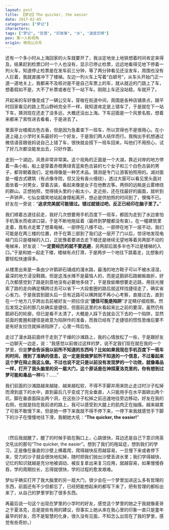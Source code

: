 ```yaml
---
layout: post
title: 【梦记】The quicker, the easier
date: 2017-02-05
categories: ["梦记"]
characters: 
tags: ["梦记", "哲理", "好故事", "水", "速度恐惧"]
pov: 第一人称视角
origin: 微信公众号
---
```


还有一个多小时从上海回家的火车就要开了，我淡定地坐上地铁想着时间肯定来得及，结果赶到检票口时一个人也没有，显示已停止检票，远远地看得见地下停着一列火车，知道停止检票是在发车前三分钟，等了两分钟看见还没发车，周围也没有人拦着，我就直接冲下了楼梯。左边一列火车上写着“白颖号”，从车头开始门正一道一道地关上，我都来不及核对是不是自己车票上的车，就从就近的门跳上了车，想着假如不是，大不了补票或者在下一站下车。刚刚上车还没站稳，车就开了。

开起来的车好像变成了一辆公交车，穿梭在街道中间，周围是各种店铺景点，跟平时回家看见的路上荒山野岭完全不一样，我知道肯定是上错车了，于是就在下一站下车，猜测现在还走了没多远，大概还没出上海。下车迎面是一个风景名胜，想着来都来了索性进去看看，于是进去了。

里面亭台楼阁古色古香，但是因为急着查下一班车，所以赏得也不是很用心。在小道上碰上小学时关系最好的一个好友，于是我们两人结伴而行。我掏出手机想通过微信语音跟爸妈说自己上错了车，很快就会搭下一班车回来，叫他们不用担心，试了好几次都没能发出去，只好作罢。

走到一个湖边，风景非常非常美。这个视角的正面是一个大湖，靠近对岸的地方停着一条小船，船上是穿着赤橙黄绿青蓝紫色古装的七个女子和三个白色古装的男子，都背朝着我们，定格得像是一种艺术品，猜测是专门让游客拍照用的。湖对面是一幢古式建筑（有点像寺院，但又没有香火缠绕），透过大窗可以看见里头面对面坐着一对男女，穿着古装，看起来像是女子在他教古筝。两侧的远眺是云雾缭绕的群山。正想拍照，觉得镜头里的小船太小，走近些，还在找最好的画面，就听到一声钟声，七仙女嬉笑地站起身撑船离开，想必是供拍照的时间到了，懊悔不已。好友在一旁说：“**追求完美就可能错过。错过就错过吧，反正已经印在脑子里了。**”

我们顺着古道往前走，我好几次想要用手机百度下一班车，都因为走到了水边害怕手机落水而收进口袋，于是不断地拖延着（最终到梦醒都没有查）。在一幢建筑里走着，我有点走累了想乘电梯，一部停在八楼不动，一部停在地下一层不动，我们可能是在两三楼的位置，终于在第三部到了我们这一层开了门以后，惊讶地发现电梯门后只是楼梯的入口，正犹豫着要进去走下楼还是继续无望地等着另两部不动的电梯来，好友说：“**一定要经历的就不要逃避**，另两部后面多半也不过是楼梯的入口。”于是和她一起走下楼，楼梯有点打滑，于是两步一个地往下跳着走，比想象的要轻松快速得多。

从楼里出来是一条由少许鹅卵石铺成的漫水路，最浅的地方鞋子可以不被水浸湿，最深的地方浸没鞋跟。但是这浅水摊不是最恼人的，而是这鹅卵石路蜿蜒曲折，好几次都感觉到了路是刻意地没有必要地多绕了，于是我偷懒想要走近路，用目光搜索了路的走向确定横跨过去可以省下一大段套圈的路后就这样找捷径走了，确实省心省力。于是我尝到甜头后一旦有近路可以横跨就不再小心考察，直接过去，直到在一个地方几乎跨出去前被好友一把拉住说“**捷径可能是陷阱**”才定睛仔细观察。然后发现之前的那几处确实是捷径，但面前这里的水看起来比之前的要深，虽然仍有鹅卵石的轮廓，但已是看不太清了，大概是人踩下去就会沉下去的一个陷阱，显然前面的套圈和捷径是故意为陷阱作的准备，而我已经有了走捷径的惯性思维后要不是有好友拉住就掉进陷阱了，心里一阵后怕。

走过了漫水路前面终于走到了干燥的沙滩路上，我的心情放松了一些，于是跟好友一边聊天一边走，说：“我感觉以前做过这样的梦，说不定我们现在就在我的一个梦里，但是**梦会告诉我以前所不知道的东西吗？**比如如果我现在手机百度下一班车的时间，搜到了准确的信息，这一定是我做梦前所不知道的一个信息，**不过看起来这个梦在阻止我这么做**。不过也说不定只是以前没有发现梦的一个功效，就像毒品一样，打开了我头脑里的另一扇大门，这个原话是在神探夏洛克里的，你有想到过**梦可能和毒品一样**吗？……”

我们前面的沙滩路越来越陡、越来越松软，不得不手脚并用来防止走过时沙子松掉而滑到底下的水中，直到最后几乎变成了完全垂直，人只能用手在水平面砸出两个坑，脚在垂直面踩出两个洞，在这些沙子松掉之前迅速地往旁边移动，好友在我的右侧，也就是挡在我前进的路上，我可以感受到大腿上的肌肉正在抽搐，越来越累了可我不敢慢下来，但是她一停下来我就不得不停下来，一停下来我就感觉手下脚下的沙子在慢慢地往下滑，我朝她大吼：“**The quicker, the easier!**”

<br>

（然后我就醒了，醒了的时候手抵在胸口上，心跳很快，耳边还是自己下意识用英文吼出的那句“The quicker, the easier”。想到了我们的拖延症，想到我们的学习，正是像在垂直的沙壁上横着爬，爬得越快反而越容易，一旦慢下来或者停下来，受力的沙子就会很快地松掉，随时把我们抛出沙壁丢进水里；我们学得越快，记忆的知识就越是充分地被调动、被反复拿出来复习应用，就越容易，如果慢慢吞吞，学的周期拉长，忘得就很快，学的过程的愈发艰难。

梦似乎确实打开了我大脑里的另一扇大门，很少会在一个梦里加进这么多有哲理的东西，前面还有不少但都忘了，已经把能想起来的都写下来了，把有哲理的都标出来了，从自己的梦里学到了很多东西。

再最后说一句这个出现在梦里的小学时的好友，感觉这个梦里的她之于我就像麦哥之于夏洛克，总是提些有用的建议，但事实上她从来在我心里的印象一直只是童年最早的好友，而不是智慧的化身，很久没有见面，不知怎么出现在了我的梦里，感觉有些奇妙。）